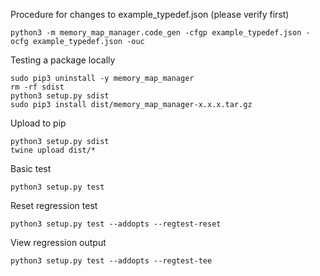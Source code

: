 Procedure for changes to example_typedef.json (please verify first)
```
python3 -m memory_map_manager.code_gen -cfgp example_typedef.json -ocfg example_typedef.json -ouc
```

Testing a package locally
```
sudo pip3 uninstall -y memory_map_manager
rm -rf sdist
python3 setup.py sdist
sudo pip3 install dist/memory_map_manager-x.x.x.tar.gz
```

Upload to pip
```
python3 setup.py sdist
twine upload dist/*
```

Basic test
```
python3 setup.py test
```

Reset regression test
```
python3 setup.py test --addopts --regtest-reset
```

View regression output
```
python3 setup.py test --addopts --regtest-tee
```
